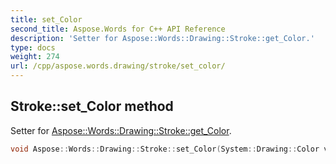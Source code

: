 ```yaml
---
title: set_Color
second_title: Aspose.Words for C++ API Reference
description: 'Setter for Aspose::Words::Drawing::Stroke::get_Color.'
type: docs
weight: 274
url: /cpp/aspose.words.drawing/stroke/set_color/
---
```

## Stroke::set_Color method


Setter for [Aspose::Words::Drawing::Stroke::get_Color](../get_color/).

```cpp
void Aspose::Words::Drawing::Stroke::set_Color(System::Drawing::Color value)
```

